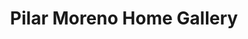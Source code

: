 ---
title: "Pilar Moreno Home Gallery"
url: /san-juan/pilar-moreno-home-gallery/
shop: Raumausstattung
---